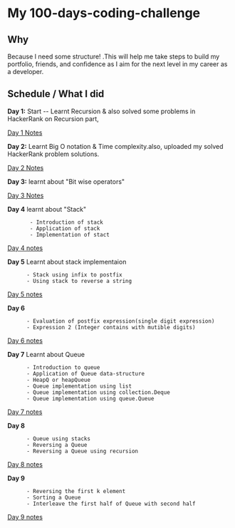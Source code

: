 # My 100-days-coding-challenge

## Why

Because I need some structure! .This will help me take steps to build my portfolio, friends, and confidence as I aim for the next level in my career as a developer.

## Schedule / What I did

**Day 1:** Start -- Learnt Recursion & also solved some problems in HackerRank on Recursion part,

[Day 1 Notes](https://github.com/annamalai923/100day-coding-challenge/blob/master/day%201/day1.pdf)

**Day 2:** Learnt Big O notation & Time complexity.also, uploaded my solved HackerRank problem solutions. 

[Day 2 Notes](https://github.com/annamalai923/100day-coding-challenge/blob/master/day%202/day%202.pdf)

**Day 3:** learnt about "Bit wise operators"

[Day 3 Notes](https://github.com/annamalai923/100day-coding-challenge/blob/master/day%203/day3.pdf)

**Day 4** learnt about "Stack" 
          
           - Introduction of stack
           - Application of stack
           - Implementation of stact
           
[Day 4 notes](https://github.com/annamalai923/100day-coding-challenge/blob/master/day%204/day4.pdf)

**Day 5** Learnt about stack implementaion

          - Stack using infix to postfix
          - Using stack to reverse a string

[Day 5 notes](https://github.com/annamalai923/100day-coding-challenge/blob/master/day%205/day5.pdf)

**Day 6** 

          - Evaluation of postfix expression(single digit expression)
          - Expression 2 (Integer contains with mutible digits)
          
[Day 6 notes](https://github.com/annamalai923/100day-coding-challenge/blob/master/day%206/day6.pdf)

**Day 7** Learnt about Queue

          - Introduction to queue
          - Application of Queue data-structure
          - HeapQ or heapQueue
          - Queue implementation using list
          - Queue implementation using collection.Deque
          - Queue implementation using queue.Queue
          
[Day 7 notes](https://github.com/annamalai923/100day-coding-challenge/blob/master/day%207/day7.pdf)

**Day 8**

          - Queue using stacks
          - Reversing a Queue
          - Reversing a Queue using recursion
          
[Day 8 notes](https://github.com/annamalai923/100day-coding-challenge/blob/master/day%208/day8.pdf)

**Day 9**

          - Reversing the first k element
          - Sorting a Queue
          - Interleave the first half of Queue with second half

[Day 9 notes](https://github.com/annamalai923/100day-coding-challenge/blob/master/day%209/day9.pdf)